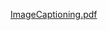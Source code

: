[ImageCaptioning.pdf](https://github.com/nikitabhargava/imageCaptioning/files/14441243/ImageCaptioning.pdf)
